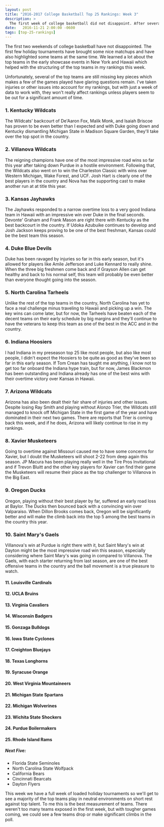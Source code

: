 ```yaml
---
layout: post
title: "2016-2017 College Basketball Top 25 Rankings: Week 3"
description: >
  The first week of college basketball did not disappoint. After several top matchups, here's where I rank the top 25.
date:   2016-11-21 2:00:00 -0600
tags: [top-25-rankings]
---
```

The first two weekends of college basketball have not disappointed. The first few holiday tournaments have brought some nice matchups and have also highlighted some teams at the same time. We learned a lot about the top teams in the early showcase events in New York and Hawaii which helped with the structuring of the top teams in my rankings this week.

Unfortunately, several of the top teams are still missing key pieces which makes a few of the games played have glaring questions remain. I've taken injuries or other issues into account for my rankings, but with just a week of data to work with, they won't really affect rankings unless players seem to be out for a significant amount of time.

### 1. Kentucky Wildcats
The Wildcats' backcourt of De'Aaron Fox, Malik Monk, and Isaiah Briscoe has proven to be even better than I expected and with Duke going down and Kentucky dismantling Michigan State in Madison Square Garden, they'll take over the top spot in the country.

### 2. Villanova Wildcats
The reigning champions have one of the most impressive road wins so far this year after taking down Purdue in a hostile environment. Following that, the Wildcats also went on to win the Charleston Classic with wins over Western Michigan, Wake Forest, and UCF. Josh Hart is clearly one of the best players in the country and Nova has the supporting cast to make another run at at title this year.

### 3. Kansas Jayhawks
The Jayhawks responded to a narrow overtime loss to a very good Indiana team in Hawaii with an impressive win over Duke in the final seconds. Devonte' Graham and Frank Mason are right there with Kentucky as the best backcourt in the country. If Udoka Azubuike continues to develop and Josh Jackson keeps proving to be one of the best freshman, Kansas could be the best team this season.

### 4. Duke Blue Devils
Duke has been ravaged by injuries so far in this early season, but it's allowed for players like Amile Jefferson and Luke Kennard to really shine. When the three big freshmen come back and if Grayson Allen can get healthy and back to his normal self, this team will probably be even better than everyone thought going into the season.

### 5. North Carolina Tarheels
Unlike the rest of the top teams in the country, North Carolina has yet to face a real challenge minus traveling to Hawaii and picking up a win. The key wins can come later, but for now, the Tarheels have beaten each of the decent teams on their early schedule by big margins and they'll continue to have the veterans to keep this team as one of the best in the ACC and in the country.

### 6. Indiana Hoosiers
I had Indiana in my preseason top 25 like most people, but also like most people, I didn't expect the Hoosiers to be quite as good as they've been so far in this early season. If Tom Crean has taught me anything, I know not to get too far onboard the Indiana hype train, but for now, James Blackmon has been outstanding and Indiana already has one of the best wins with their overtime victory over Kansas in Hawaii.

### 7. Arizona Wildcats
Arizona has also been dealt their fair share of injuries and other issues. Despite losing Ray Smith and playing without Alonzo Trier, the Wildcats still managed to knock off Michigan State in the first game of the year and have dominated in their next two games. There are reports that Trier is coming back this week, and if he does, Arizona will likely continue to rise in my rankings.

### 8. Xavier Musketeers
Going to overtime against Missouri caused me to have some concerns for Xavier, but I doubt the Musketeers will shoot 2-22 from deep again this season. JP Macura has been playing really well in the Tire Pros Invitational and if Trevon Bluitt and the other key players for Xavier can find their game the Musketeers will resume their place as the top challenger to Villanova in the Big East.

### 9. Oregon Ducks
Oregon, playing without their best player by far, suffered an early road loss at Baylor. The Ducks then bounced back with a convincing win over Valparaiso. When Dillon Brooks comes back, Oregon will be significantly better and will make the climb back into the top 5 among the best teams in the country this year.

### 10. Saint Mary's Gaels
Villanova's win at Purdue is right there with it, but Saint Mary's win at Dayton might be the most impressive road win this season, especially considering where Saint Mary's was going in compared to Villanova. The Gaels, with each starter returning from last season, are one of the best offensive teams in the country and the ball movement is a true pleasure to watch.

#### 11. Louisville Cardinals

#### 12. UCLA Bruins

#### 13. Virginia Cavaliers

#### 14. Wisconsin Badgers

#### 15. Gonzaga Bulldogs

#### 16. Iowa State Cyclones

#### 17. Creighton Bluejays

#### 18. Texas Longhorns

#### 19. Syracuse Orange

#### 20. West Virginia Mountaineers

#### 21. Michigan State Spartans

#### 22. Michigan Wolverines

#### 23. Wichita State Shockers

#### 24. Purdue Boilermakers

#### 25. Rhode Island Rams

##### Next Five:
- Florida State Seminoles
- North Carolina State Wolfpack
- California Bears
- Cincinnati Bearcats
- Dayton Flyers

This week we have a full week of loaded holiday tournaments so we'll get to see a majority of the top teams play in neutral environments on short rest against top talent. To me this is the best measurement of teams. There weren't too many teams exposed in the first week, but with tougher games coming, we could see a few teams drop or make significant climbs in the poll.
